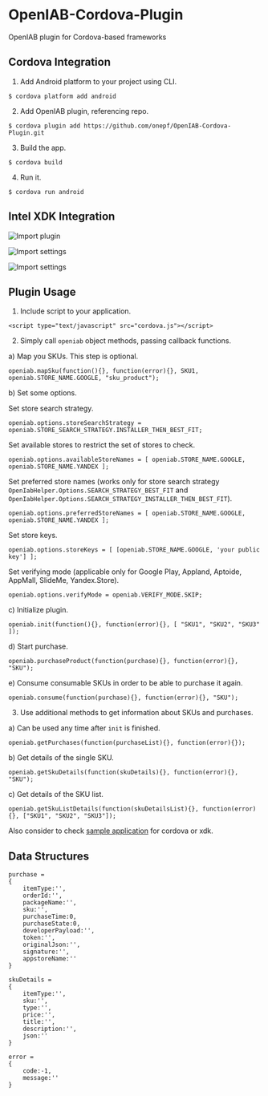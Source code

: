 OpenIAB-Cordova-Plugin
=======================

OpenIAB plugin for Cordova-based frameworks

Cordova Integration
-------------------

1) Add Android platform to your project using CLI.
```
$ cordova platform add android
```

2) Add OpenIAB plugin, referencing repo.
```
$ cordova plugin add https://github.com/onepf/OpenIAB-Cordova-Plugin.git
```

3) Build the app.
```
$ cordova build
```

4) Run it.
```
$ cordova run android
```

Intel XDK Integration
---------------------

![Import plugin](http://take.ms/Fc5Aa)

![Import settings](http://take.ms/JGni6)

![Import settings](http://take.ms/mluph)


Plugin Usage
------------

1) Include script to your application.
```
<script type="text/javascript" src="cordova.js"></script>
```

2) Simply call ```openiab``` object methods, passing callback functions.

a) Map you SKUs. This step is optional.
```
openiab.mapSku(function(){}, function(error){}, SKU1, openiab.STORE_NAME.GOOGLE, "sku_product");
```

b) Set some options.

Set store search strategy.
```
openiab.options.storeSearchStrategy = openiab.STORE_SEARCH_STRATEGY.INSTALLER_THEN_BEST_FIT;
```

Set available stores to restrict the set of stores to check.
```
openiab.options.availableStoreNames = [ openiab.STORE_NAME.GOOGLE, openiab.STORE_NAME.YANDEX ];
```

Set preferred store names (works only for store search strategy ```OpenIabHelper.Options.SEARCH_STRATEGY_BEST_FIT``` and ```OpenIabHelper.Options.SEARCH_STRATEGY_INSTALLER_THEN_BEST_FIT```).
```
openiab.options.preferredStoreNames = [ openiab.STORE_NAME.GOOGLE, openiab.STORE_NAME.YANDEX ];
```

Set store keys.
```
openiab.options.storeKeys = [ [openiab.STORE_NAME.GOOGLE, 'your public key'] ];
```

Set verifying mode (applicable only for Google Play, Appland, Aptoide, AppMall, SlideMe, Yandex.Store).
```
openiab.options.verifyMode = openiab.VERIFY_MODE.SKIP;
```


c) Initialize plugin.
```
openiab.init(function(){}, function(error){}, [ "SKU1", "SKU2", "SKU3" ]);
```

d) Start purchase.
```
openiab.purchaseProduct(function(purchase){}, function(error){}, "SKU");
```

e) Consume consumable SKUs in order to be able to purchase it again.
```
openiab.consume(function(purchase){}, function(error){}, "SKU");
```

3) Use additional methods to get information about SKUs and purchases.

a) Can be used any time after ```init``` is finished.
```
openiab.getPurchases(function(purchaseList){}, function(error){});
```

b) Get details of the single SKU.
```
openiab.getSkuDetails(function(skuDetails){}, function(error){}, "SKU");
```

c) Get details of the SKU list.
```
openiab.getSkuListDetails(function(skuDetailsList){}, function(error){}, ["SKU1", "SKU2", "SKU3"]);
```

Also consider to check [sample application](https://github.com/GrimReio/OpenIAB-Cordova-sample) for cordova or xdk.

Data Structures
---------------

```
purchase =
{
    itemType:'',
    orderId:'',
    packageName:'',
    sku:'',
    purchaseTime:0,
    purchaseState:0,
    developerPayload:'',
    token:'',
    originalJson:'',
    signature:'',
    appstoreName:''
}

skuDetails =
{
  	itemType:'',
    sku:'',
    type:'',
    price:'',
    title:'',
    description:'',
    json:''
}

error =
{
    code:-1,
	message:''
}
```
